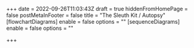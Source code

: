 +++
date = 2022-09-26T11:03:43Z
draft = true
hiddenFromHomePage = false
postMetaInFooter = false
title = "The Sleuth Kit / Autopsy"
[flowchartDiagrams]
enable = false
options = ""
[sequenceDiagrams]
enable = false
options = ""

+++
